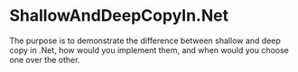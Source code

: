 # ShallowAndDeepCopyIn.Net
The purpose is to demonstrate the difference between shallow and deep copy in .Net, how would you implement them, and when would you choose one over the other.
